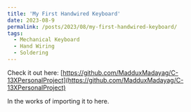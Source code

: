 ```yaml
---
title: 'My First Handwired Keyboard'
date: 2023-08-9
permalink: /posts/2023/08/my-first-handwired-keyboard/
tags:
  - Mechanical Keyboard
  - Hand Wiring
  - Soldering
---
```


Check it out here: [https://github.com/MadduxMadayag/C-13XPersonalProject](https://github.com/MadduxMadayag/C-13XPersonalProject)

In the works of importing it to here.